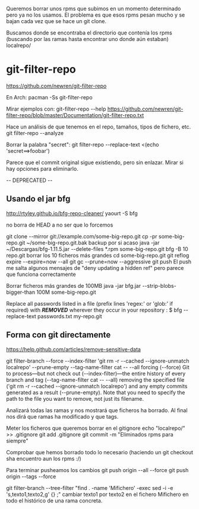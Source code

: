 Queremos borrar unos rpms que subimos en un momento determinado pero ya no los usamos.
El problema es que esos rpms pesan mucho y se bajan cada vez que se hace un git clone.

Buscamos donde se encontraba el directorio que contenía los rpms (buscando por las ramas hasta encontrar uno donde aún estaban)
localrepo/


# git-filter-repo
https://github.com/newren/git-filter-repo

En Arch: pacman -Ss git-filter-repo

Mirar ejemplos con:
git-filter-repo --help
https://github.com/newren/git-filter-repo/blob/master/Documentation/git-filter-repo.txt

Hace un análisis de que tenemos en el repo, tamaños, tipos de fichero, etc.
git filter-repo --analyze

Borrar la palabra "secret":
git filter-repo --replace-text <(echo 'secret==>foobar')

Parece que el commit original sigue existiendo, pero sin enlazar.
Mirar si hay opciones para eliminarlo.



-- DEPRECATED --
## Usando el jar bfg
http://rtyley.github.io/bfg-repo-cleaner/
yaourt -S bfg

no borra de HEAD a no ser que lo forcemos

git clone --mirror git://example.com/some-big-repo.git
cp -pr some-big-repo.git ~/some-big-repo.git.bak
  backup por si acaso
java -jar ~/Descargas/bfg-1.11.5.jar --delete-files *.rpm some-big-repo.git
bfg -B 10 repo.git
  borrar los 10 ficheros más grandes
cd some-big-repo.git
git reflog expire --expire=now --all
git gc --prune=now --aggressive
git push
  El push me salta algunos mensajes de "deny updating a hidden ref" pero parece que funciona correctamente


Borrar ficheros más grandes de 100MB
java -jar bfg.jar --strip-blobs-bigger-than 100M some-big-repo.git

Replace all passwords listed in a file (prefix lines 'regex:' or 'glob:' if required) with ***REMOVED*** wherever they occur in your repository :
$ bfg --replace-text passwords.txt  my-repo.git



## Forma con git directamente ##
https://help.github.com/articles/remove-sensitive-data

git filter-branch --force --index-filter 'git rm -r --cached --ignore-unmatch localrepo' --prune-empty --tag-name-filter cat -- --all
  forcing (--force) Git to process—but not check out (--index-filter)—the entire history of every branch and tag (--tag-name-filter cat -- --all)
  removing the specified file ('git rm -r --cached --ignore-unmatch localrepo') and any empty commits generated as a result (--prune-empty). 
  Note that you need to specify the path to the file you want to remove, not just its filename.

Analizará todas las ramas y nos mostrará que ficheros ha borrado.
Al final nos dirá que ramas ha modificado y que tags.

Meter los ficheros que queremos borrar en el gitignore
echo "localrepo/" >> .gitignore
git add .gitignore
git commit -m "Eliminados rpms para siempre"


Comprobar que hemos borrado todo lo necesario (haciendo un git checkout sha encuentro aun los rpms :/)

Para terminar pusheamos los cambios
git push origin --all --force
git push origin --tags --force


git filter-branch --tree-filter "find . -name 'Mifichero' -exec sed -i -e 's,texto1,texto2,g' {} \;"
cambiar texto1 por texto2 en el fichero Mifichero en todo el histórico de una rama concreta.
